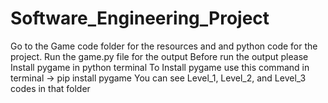 # Software_Engineering_Project
Go to the Game code folder for the resources and and python code for the project.
Run the game.py file for the output
Before run the output please Install pygame in python terminal
To Install pygame use this command in terminal -> pip install pygame
You can see Level_1, Level_2, and Level_3 codes in that folder
